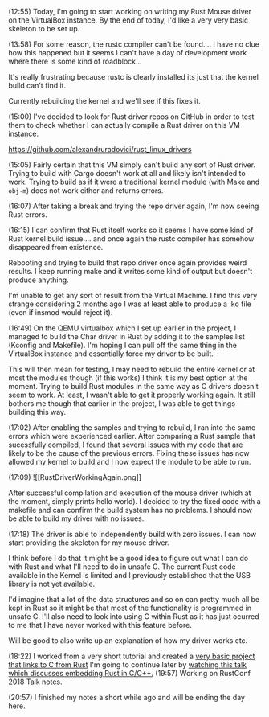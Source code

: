 (12:55)
Today, I'm going to start working on writing my Rust Mouse driver on the VirtualBox instance. By the end of today, I'd like a very very basic skeleton to be set up.


(13:58)
For some reason, the rustc compiler can't be found.... I have no clue how this happened but it seems I can't have a day of development work where there is some kind of roadblock...

It's really frustrating because rustc is clearly installed its just that the kernel build can't find it.

Currently rebuilding the kernel and we'll see if this fixes it.

(15:00)
I've decided to look for Rust driver repos on GitHub in order to test them to check whether I can actually compile a Rust driver on this VM instance. 

https://github.com/alexandruradovici/rust_linux_drivers


(15:05)
Fairly certain that this VM simply can't build any sort of Rust driver. Trying to build with Cargo doesn't work at all and likely isn't intended to work. Trying to build as if it were a traditional kernel module (with Make and `obj-m`) does not work either and returns errors. 

(16:07)
After taking a break and trying the repo driver again, I'm now seeing Rust errors.

(16:15)
I can confirm that Rust itself works so it seems I have some kind of Rust kernel build issue.... and once again the rustc compiler has somehow disappeared from existence.

Rebooting and trying to build that repo driver once again provides weird results. I keep running make and it writes some kind of output but doesn't produce anything.

I'm unable to get any sort of result from the Virtual Machine. I find this very strange considering 2 months ago I was at least able to produce a .ko file (even if insmod would reject it). 

(16:49)
On the QEMU virtualbox which I set up earlier in the project, I managed to build the Char driver in Rust by adding it to the samples list (Kconfig and Makefile). I'm hoping I can pull off the same thing in the VirtualBox instance and essentially force my driver to be built.

This will then mean for testing, I may need to rebuild the entire kernel or at most the modules though (if this works) I think it is my best option at the moment. Trying to build Rust modules in the same way as C drivers doesn't seem to work. At least, I wasn't able to get it properly working again. It still bothers me though that earlier in the project, I was able to get things building this way.

(17:02)
After enabling the samples and trying to rebuild, I ran into the same errors which were experienced earlier. After comparing a Rust sample that sucessfully compiled, I found that several issues with my code that are likely to be the cause of the previous errors. Fixing these issues has now allowed my kernel to build and I now expect the module to be able to run. 

(17:09)
![[RustDriverWorkingAgain.png]]

After successful compilation and execution of the mouse driver (which at the moment, simply prints hello world). I decided to try the fixed code with a makefile and can confirm the build system has no problems. I should now be able to build my driver with no issues. 

(17:18)
The driver is able to independently build with zero issues. I can now start providing the skeleton for my mouse driver. 

I think before I do that it might be a good idea to figure out what I can do with Rust and what I'll need to do in unsafe C. The current Rust code available in the Kernel is limited and I previously established that the USB library is not yet available.

I'd imagine that a lot of the data structures and so on can pretty much all be kept in Rust so it might be that most of the functionality is programmed in unsafe C. I'll also need to look into using C within Rust as it has just ocurred to me that I have never worked with this feature before. 

Will be good to also write up an explanation of how my driver works etc.

(18:22)
I worked from a very short tutorial and created a [very basic project that links to C from Rust](https://www.youtube.com/watch?v=1H9FHhRntAk)
I'm going to continue later by [watching this talk which discusses embedding Rust in C/C++.](https://www.youtube.com/watch?v=x9acx2zgx4Q)
(19:57)
Working on RustConf 2018 Talk notes.

(20:57)
I finished my notes a short while ago and will be ending the day here.